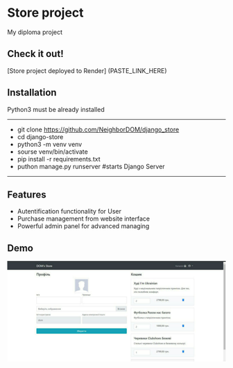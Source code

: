 # Store project

My diploma project

## Check it out!

[Store project deployed to Render] (PASTE_LINK_HERE)

## Installation

Python3 must be already installed

***
* git clone https://github.com/NeighborDOM/django_store
* cd django-store
* python3 -m venv venv
* sourse venv/bin/activate
* pip install -r requirements.txt
* puthon manage.py runserver #starts Django Server
***

## Features

* Autentification functionality for User
* Purchase management from website interface
* Powerful admin panel for advanced managing

## Demo

![Website Interface](demo.png)

